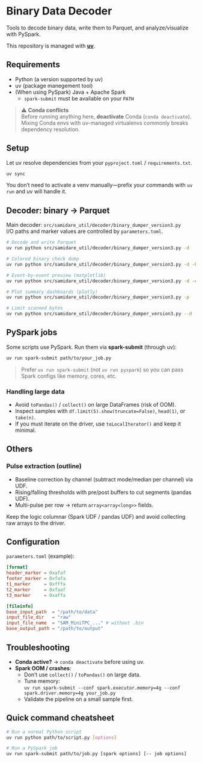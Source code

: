# Binary Data Decoder 

Tools to decode binary data, write them to Parquet, and analyze/visualize with PySpark.

This repository is managed with **[uv](https://github.com/astral-sh/uv)**.

## Requirements

- Python (a version supported by uv)
- uv (package manegement tool)
- (When using PySpark) Java + Apache Spark
  - `spark-submit` must be available on your `PATH`

> ⚠️ **Conda conflicts**  
> Before running anything here, **deactivate** Conda (`conda deactivate`).  
> Mixing Conda envs with uv-managed virtualenvs commonly breaks dependency resolution.


## Setup

Let uv resolve dependencies from your `pyproject.toml` / `requirements.txt`.

```bash
uv sync
```

You don’t need to activate a venv manually—prefix your commands with `uv run` and uv will handle it.


## Decoder: binary → Parquet

Main decoder: `src/samidare_util/decoder/binary_dumper_version3.py`  
I/O paths and marker values are controlled by `parameters.toml`.

```bash
# Decode and write Parquet
uv run python src/samidare_util/decoder/binary_dumper_version3.py -d

# Colored binary check dump
uv run python src/samidare_util/decoder/binary_dumper_version3.py -d -b

# Event-by-event preview (matplotlib)
uv run python src/samidare_util/decoder/binary_dumper_version3.py -d -e

# Plot summary dashboards (plotly)
uv run python src/samidare_util/decoder/binary_dumper_version3.py -p

# Limit scanned bytes
uv run python src/samidare_util/decoder/binary_dumper_version3.py --d -l 10000000
```


## PySpark jobs

Some scripts use PySpark. Run them via **spark-submit** (through uv):

```bash
uv run spark-submit path/to/your_job.py
```

> Prefer `uv run spark-submit` (not `uv run pyspark`) so you can pass Spark configs like memory, cores, etc.

### Handling large data

- Avoid `toPandas()` / `collect()` on large DataFrames (risk of OOM).
- Inspect samples with `df.limit(5).show(truncate=False)`, `head(1)`, or `take(n)`.
- If you must iterate on the driver, use `toLocalIterator()` and keep it minimal.


## Others

### Pulse extraction (outline)

- Baseline correction by channel (subtract mode/median per channel) via UDF.
- Rising/falling thresholds with pre/post buffers to cut segments (pandas UDF).
- Multi-pulse per row → return `array<array<long>>` fields.

Keep the logic columnar (Spark UDF / pandas UDF) and avoid collecting raw arrays to the driver.


## Configuration

`parameters.toml` (example):

```toml
[format]
header_marker = 0xafaf
footer_marker = 0xfafa
t1_marker     = 0xfffa
t2_marker     = 0xfaaf
t3_marker     = 0xaffa

[fileinfo]
base_input_path  = "/path/to/data"
input_file_dir   = "raw"
input_file_name  = "SAM_MiniTPC_..." # without .bin
base_output_path = "/path/to/output"
```

## Troubleshooting

- **Conda active?** → `conda deactivate` before using uv.
- **Spark OOM / crashes**:
  - Don’t use `collect()` / `toPandas()` on large data.
  - Tune memory:  
    `uv run spark-submit --conf spark.executor.memory=4g --conf spark.driver.memory=4g your_job.py`
  - Validate the pipeline on a small sample first.


## Quick command cheatsheet

```bash
# Run a normal Python script
uv run python path/to/script.py [options]

# Run a PySpark job
uv run spark-submit path/to/job.py [spark options] [-- job options]
```




